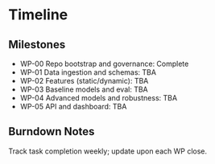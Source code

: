 # Timeline

## Milestones
- WP-00 Repo bootstrap and governance: Complete
- WP-01 Data ingestion and schemas: TBA
- WP-02 Features (static/dynamic): TBA
- WP-03 Baseline models and eval: TBA
- WP-04 Advanced models and robustness: TBA
- WP-05 API and dashboard: TBA

## Burndown Notes
Track task completion weekly; update upon each WP close.
